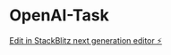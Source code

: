 # OpenAI-Task

[Edit in StackBlitz next generation editor ⚡️](https://stackblitz.com/~/github.com/EmilPriala/OpenAI-Task)